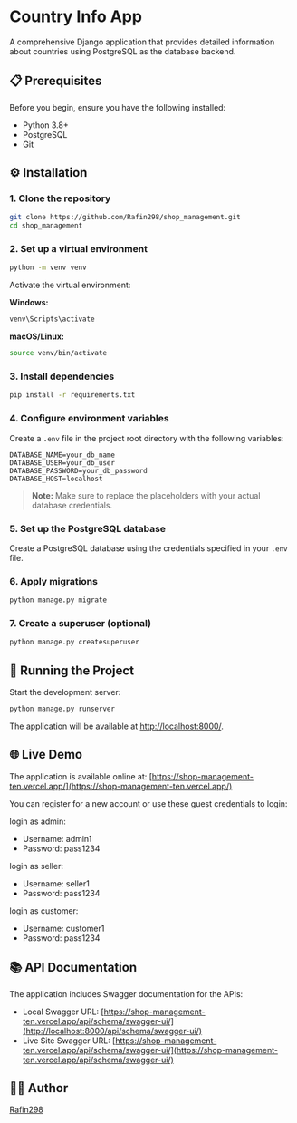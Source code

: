 # Country Info App

A comprehensive Django application that provides detailed information about countries using PostgreSQL as the database backend.

## 📋 Prerequisites

Before you begin, ensure you have the following installed:

- Python 3.8+
- PostgreSQL
- Git

## ⚙️ Installation

### 1. Clone the repository

```bash
git clone https://github.com/Rafin298/shop_management.git
cd shop_management
```

### 2. Set up a virtual environment

```bash
python -m venv venv
```

Activate the virtual environment:

**Windows:**
```bash
venv\Scripts\activate
```

**macOS/Linux:**
```bash
source venv/bin/activate
```

### 3. Install dependencies

```bash
pip install -r requirements.txt
```

### 4. Configure environment variables

Create a `.env` file in the project root directory with the following variables:

```
DATABASE_NAME=your_db_name
DATABASE_USER=your_db_user
DATABASE_PASSWORD=your_db_password
DATABASE_HOST=localhost
```

> **Note:** Make sure to replace the placeholders with your actual database credentials.

### 5. Set up the PostgreSQL database

Create a PostgreSQL database using the credentials specified in your `.env` file.

### 6. Apply migrations

```bash
python manage.py migrate
```

### 7. Create a superuser (optional)

```bash
python manage.py createsuperuser
```

## 🚀 Running the Project

Start the development server:

```bash
python manage.py runserver
```

The application will be available at [http://localhost:8000/](http://localhost:8000/).

## 🌐 Live Demo

The application is available online at: [https://shop-management-ten.vercel.app/](https://shop-management-ten.vercel.app/)

You can register for a new account or use these guest credentials to login:

login as admin:
- Username: admin1
- Password: pass1234

login as seller:
- Username: seller1
- Password: pass1234

login as customer:
- Username: customer1
- Password: pass1234

## 📚 API Documentation

The application includes Swagger documentation for the APIs:

- Local Swagger URL: [https://shop-management-ten.vercel.app/api/schema/swagger-ui/](http://localhost:8000/api/schema/swagger-ui/)
- Live Site Swagger URL: [https://shop-management-ten.vercel.app/api/schema/swagger-ui/](https://shop-management-ten.vercel.app/api/schema/swagger-ui/)


## 👨‍💻 Author

[Rafin298](https://github.com/Rafin298)
